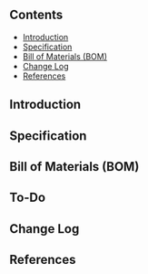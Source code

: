 ## Contents
- [Introduction](#Introduction)
- [Specification](#Specification)
- [Bill of Materials (BOM)](#Bill-of-Materials-(BOM))
- [Change Log](#Change-Log)
- [References](#References)

## Introduction
  
## Specification

## Bill of Materials (BOM)

## To-Do

## Change Log

## References
